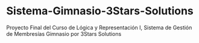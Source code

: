 # Sistema-Gimnasio-3Stars-Solutions
Proyecto Final del Curso de Lógica y Representación I, Sistema de Gestión de Membresías Gimnasio por 3Stars Solutions
